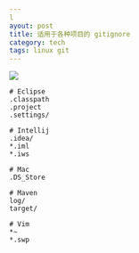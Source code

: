 ```yaml
---
l
ayout: post
title: 适用于各种项目的 gitignore
category: tech
tags: linux git
---
```

![](https://cdn.kelu.org/blog/tags/git.jpg)



```
# Eclipse
.classpath
.project
.settings/
 
# Intellij
.idea/
*.iml
*.iws
 
# Mac
.DS_Store
 
# Maven
log/
target/

# Vim
*~
*.swp
```